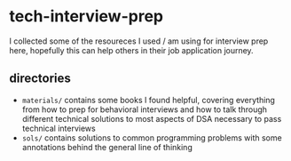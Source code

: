 # tech-interview-prep

I collected some of the resoureces I used / am using for interview prep here, hopefully this can help others in their job application journey. 

## directories 

- `materials/` contains some books I found helpful, covering everything from how to prep for behavioral interviews and how to talk through different technical solutions to most aspects of DSA necessary to pass technical interviews 
- `sols/` contains solutions to common programming problems with some annotations behind the general line of thinking 